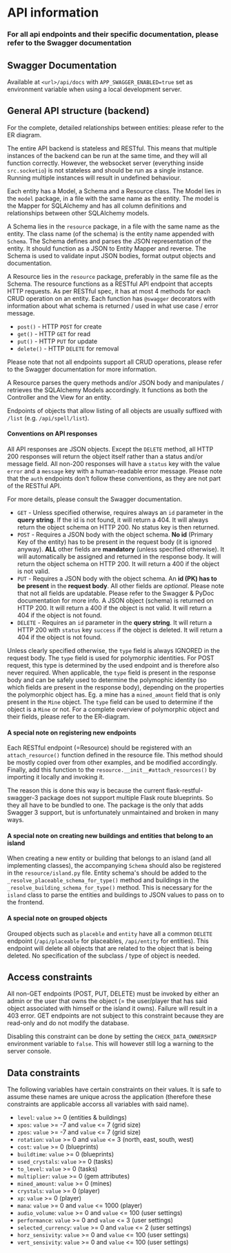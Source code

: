# API information

### For all api endpoints and their specific documentation, please refer to the Swagger documentation

## Swagger Documentation
Available at `<url>/api/docs` with `APP_SWAGGER_ENABLED=true` set as environment variable when using a local development server.

## General API structure (backend)
For the complete, detailed relationships between entities: please refer to the ER diagram.

The entire API backend is stateless and RESTful. This means that multiple instances of the backend can be run at the same time, and they will all function correctly.
However, the websocket server (everything inside `src.socketio`) is not stateless and should be run as a single instance. Running multiple instances will result in undefined behaviour.

Each entity has a Model, a Schema and a Resource class. The Model lies in the `model` package, in a file with the same name as the entity.
The model is the Mapper for SQLAlchemy and has all column definitions and relationships between other SQLAlchemy models.

A Schema lies in the `resource` package, in a file with the same name as the entity. The class name (of the schema) is the entity name appended with `Schema`.
The Schema defines and parses the JSON representation of the entity. It should function as a JSON to Entity Mapper and reverse.
The Schema is used to validate input JSON bodies, format output objects and documentation.

A Resource lies in the `resource` package, preferably in the same file as the Schema.
The resource functions as a RESTful API endpoint that accepts HTTP requests. As per RESTful spec, it has at most 4 methods for each CRUD operation on
an entity. Each function has `@swagger` decorators with information about what schema is returned / used in what use case / error message.
- `post()` - HTTP `POST` for create
- `get()` - HTTP `GET` for read
- `put()` - HTTP `PUT` for update
- `delete()` - HTTP `DELETE` for removal

Please note that not all endpoints support all CRUD operations, please refer to the Swagger documentation for more information.

A Resource parses the query methods and/or JSON body and manipulates / retrieves the SQLAlchemy Models accordingly.
It functions as both the Controller and the View for an entity.

Endpoints of objects that allow listing of all objects are usually suffixed with `/list` (e.g. `/api/spell/list`).

#### Conventions on API responses
All API responses are JSON objects. Except the `DELETE` method, all HTTP 200 responses will return the object itself rather than a status and/or message field.
All non-200 responses will have a `status` key with the value `error` and a `message` key with a human-readable error message.
Please note that the `auth` endpoints don't follow these conventions, as they are not part of the RESTful API. 

For more details, please consult the Swagger documentation.

- `GET` - Unless specified otherwise, requires always an `id` parameter in the **query string**. If the id is not found, it will return a 404. It will always return the object schema on HTTP 200. No status key is then returned.
- `POST` - Requires a JSON body with the object schema. **No id** (Primary Key of the entity) has to be present in the request body (it is ignored anyway). **ALL** other fields are **mandatory** (unless specified otherwise). It will automatically be assigned and returned in the response body. It will return the object schema on HTTP 200. It will return a 400 if the object is not valid.
- `PUT` - Requires a JSON body with the object schema. An **id (PK) has to be present** in the **request body**. All other fields are *optional*. Please note that not all fields are updatable. Please refer to the Swagger & PyDoc documentation for more info. A JSON object (schema) is returned on HTTP 200. It will return a 400 if the object is not valid. It will return a 404 if the object is not found.
- `DELETE` - Requires an `id` parameter in the **query string**. It will return a HTTP 200 with `status` key `success` if the object is deleted. It will return a 404 if the object is not found.

Unless clearly specified otherwise, the `type` field is always IGNORED in the request body. The `type` field is used for polymorphic identities. For POST request, this type is determined by the used endpoint and is therefore also never required.
When applicable, the `type` field is present in the response body and can be safely used to determine the polymophic identity (so which fields are present in the response body), depending on the properties the polymorphic object has.
Eg. a mine has a `mined_amount` field that is only present in the `Mine` object. The `type` field can be used to determine if the object is a `Mine` or not. For a complete overview of polymorphic object and their fields, please refer to the ER-diagram.

#### A special note on registering new endpoints
Each RESTful endpoint (=Resource) should be registered with an `attach_resource()` function defined in the 
resource file. This method should be mostly copied over from other examples, and be modified accordingly. 
Finally, add this function to the `resource.__init__#attach_resources()` by importing it locally and invoking it.

The reason this is done this way is because the current flask-restful-swagger-3 package does not support multiple Flask route
blueprints. So they all have to be bundled to one. The package is the only that adds Swagger 3 support, but is unfortunately unmaintained and broken in many ways.


#### A special note on creating new buildings and entities that belong to an island
When creating a new entity or building that belongs to an island (and all implementing classes), the accompanying `Schema` should also be 
registered in the `resource/island.py` file. Entity schema's should be added to the `_resolve_placeable_schema_for_type()` method and buildings
in the `_resolve_building_schema_for_type()` method. This is necessary for the `island` class to parse the entities and buildings to JSON values to pass
on to the frontend.

#### A special note on grouped objects
Grouped objects such as `placeble` and `entity` have all a common `DELETE` endpoint (`/api/placeable` for placeables, `/api/entity` for entities). This endpoint will delete all objects that are related to the object that is being deleted. No specification of the subclass / type of object is needed.

## Access constraints
All non-GET endpoints (POST, PUT, DELETE) must be invoked by either an admin or the user that owns the object (= the user/player that has said object associated with himself or the island it owns). Failure will result in a 403 error.
GET endpoints are not subject to this constraint because they are read-only and do not modify the database.

Disabling this constraint can be done by setting the `CHECK_DATA_OWNERSHIP` environment variable to `false`. This will however still log a warning to the server console.

## Data constraints
The following variables have certain constraints on their values. It is safe to assume these names are unique across the application (therefore these constraints are applicable accorss all variables with said name).
- `level`: `value` >= 0 (entities & buildings)
- `xpos`: `value` >= -7 and `value` <= 7 (grid size)
- `zpos`: `value` >= -7 and `value` <= 7 (grid size)
- `rotation`: `value` >= 0 and `value` <= 3 (north, east, south, west)
- `cost`: `value` >= 0 (blueprints)
- `buildtime`: `value` >= 0 (blueprints)
- `used_crystals`: `value` >= 0 (tasks)
- `to_level`: `value` >= 0 (tasks)
- `multiplier`: `value` >= 0 (gem attributes)
- `mined_amount`: `value` >= 0 (mines)
- `crystals`: `value` >= 0 (player)
- `xp`: `value` >= 0 (player)
- `mana`: `value` >= 0 and `value` <= 1000 (player)
- `audio_volume`: `value` >= 0 and `value` <= 100 (user settings)
- `performance`: `value` >= 0 and `value` <= 3 (user settings)
- `selected_currency`: `value` >= 0 and `value` <= 2 (user settings)
- `horz_sensivity`: `value` >= 0 and `value` <= 100 (user settings)
- `vert_sensivity`: `value` >= 0 and `value` <= 100 (user settings)